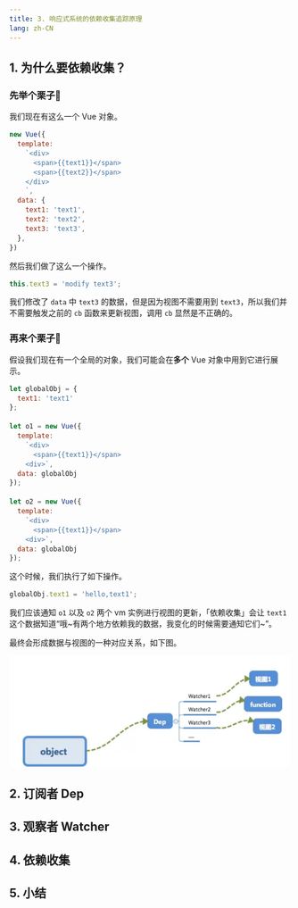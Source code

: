 ```yaml
---
title: 3. 响应式系统的依赖收集追踪原理
lang: zh-CN
---
```


## 1. 为什么要依赖收集？

### 先举个栗子🌰

我们现在有这么一个 Vue 对象。

```js
new Vue({
  template:
    `<div>
      <span>{{text1}}</span>
      <span>{{text2}}</span>
    </div>
    `,
  data: {
    text1: 'text1',
    text2: 'text2',
    text3: 'text3',
  },
})
```

然后我们做了这么一个操作。

```js
this.text3 = 'modify text3';
```

我们修改了 `data` 中 `text3` 的数据，但是因为视图不需要用到 `text3`，所以我们并不需要触发之前的 `cb` 函数来更新视图，调用 `cb` 显然是不正确的。

### 再来个栗子🌰

假设我们现在有一个全局的对象，我们可能会在**多个** Vue 对象中用到它进行展示。

```js
let globalObj = {
  text1: 'text1'
};

let o1 = new Vue({
  template:
    `<div>
      <span>{{text1}}</span> 
    <div>`,
  data: globalObj
});

let o2 = new Vue({
  template:
    `<div>
      <span>{{text1}}</span> 
    <div>`,
  data: globalObj
});
```

这个时候，我们执行了如下操作。

```js
globalObj.text1 = 'hello,text1';
```

我们应该通知 `o1` 以及 `o2` 两个 vm 实例进行视图的更新，「依赖收集」会让 `text1` 这个数据知道“哦~有两个地方依赖我的数据，我变化的时候需要通知它们~”。

最终会形成数据与视图的一种对应关系，如下图。

![dep](./img/Dep_vm.png)

## 2. 订阅者 Dep

## 3. 观察者 Watcher

## 4. 依赖收集

## 5. 小结
